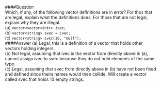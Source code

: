 ####Question  
Which, if any, of the following vector definitions are in error? For thos that are legal, explain what the definitions does. For those that are not legal, explain why they are illegal.  
(a) `vector<vector<int>> ivec;`  
(b) `vector<string> svec = ivec;`  
(c) `vector<string> svec(10, "null");`  
####Answer
(a) Legal, this is a definition of a vector that holds other vectors holding integers.  
(b) Not legal, assuming that ivec is the vector from directly above in (a), cannot assign ivec to svec because they do not hold elements of the same type.    
(c) Legal, assuming that svec from directly above in (b) have not been fixed and defined since theirs names would then collide. Will create a vector called svec that holds 10 empty strings.  
